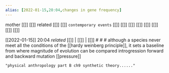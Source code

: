 ```yaml
---
alias: [2022-01-15,20:04,changes in gene frequency]
---
```

mother [[]] [[]]
related [[]] [[]]
`contemporary events` [[]] [[]] [[]] [[]] [[]] [[]] [[]] [[]]

[[2022-01-15]] 20:04 _related_ [[]] | [[]] | [[]] # # #
although a species never meet all the conditions of the [[hardy weinberg principle]], it sets a baseline from where magnitude of evolution can be compared
introgression
forward and backward mutation [[pressure]]
```query
"physical anthropology part B ch9 synthetic theory......"
```